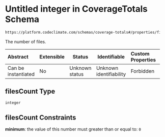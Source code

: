 # Untitled integer in CoverageTotals Schema

```txt
https://platform.codeclimate.com/schemas/coverage-totals#/properties/filesCount
```

The number of files.


| Abstract            | Extensible | Status         | Identifiable            | Custom Properties | Additional Properties | Access Restrictions | Defined In                                                                                           |
| :------------------ | ---------- | -------------- | ----------------------- | :---------------- | --------------------- | ------------------- | ---------------------------------------------------------------------------------------------------- |
| Can be instantiated | No         | Unknown status | Unknown identifiability | Forbidden         | Allowed               | none                | [CoverageTotals.schema.json\*](../../spec/schemas/CoverageTotals.schema.json "open original schema") |

## filesCount Type

`integer`

## filesCount Constraints

**minimum**: the value of this number must greater than or equal to: `0`
